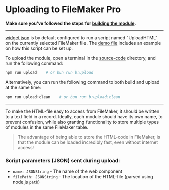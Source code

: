 # Uploading to FileMaker Pro
**Make sure you've followed the steps for [building the module](./for-javascript-developers/building.md).**

---

[widget.json](../source-code/widget.json) is by default configured to run a script named "UploadHTML" on the
currently selected FileMaker file. The [demo file](../Demo.fmp12) includes an example on how this script can be set up.

To upload the module, open a terminal in the [source-code](../source-code) directory, and run the following command:
```sh
npm run upload    # or bun run b:upload
```

Alternatively, you can run the following command to both build and upload at the same time:
```sh
npm run upload:clean    # or bun run b:upload:clean
```

---

To make the HTML-file easy to access from FileMaker, it should be written to a text field in a record.
Ideally, each module should have its own name, to prevent confusion, while also granting functionality to store
multiple types of modules in the same FileMaker table.

> The advantage of being able to store the HTML-code in FileMaker, is that the module can be loaded incredibly fast, even without internet access!

### Script parameters (JSON) sent during upload:
- `name: JSONString` - The name of the web component
- `filePath: JSONString` - The location of the HTML-file (parsed using node.js `path`)